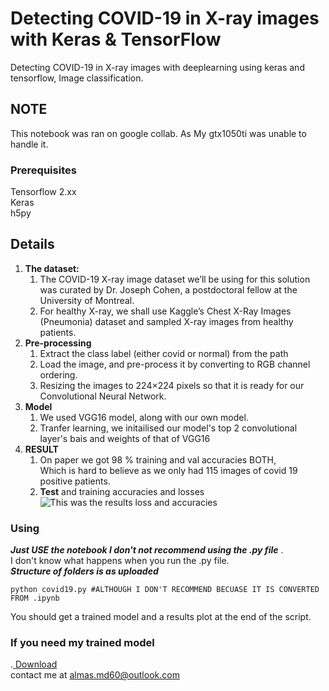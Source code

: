 # Detecting COVID-19 in X-ray images with Keras & TensorFlow

Detecting COVID-19 in X-ray images with deeplearning using keras and tensorflow, Image classification.

## NOTE

This notebook was ran on google collab. As My gtx1050ti was unable to handle it.

### Prerequisites

Tensorflow 2.xx</br>
Keras</br>
h5py
## Details
1. **The dataset:**
   1.	The COVID-19 X-ray image dataset we’ll be using for this solution was curated by Dr. Joseph Cohen, a postdoctoral fellow at the University of Montreal.</br>
   2.	For healthy X-ray, we shall use   Kaggle’s Chest X-Ray Images (Pneumonia) dataset and sampled X-ray images from healthy patients.
2. **Pre-processing**
   1.	Extract the class label (either covid or normal) from the path 
   2.	Load the image, and pre-process it by converting to RGB channel ordering. 
   3.	Resizing the images to 224×224 pixels so that it is ready for our Convolutional Neural Network.
3. **Model**
   1. We used VGG16 model, along with our own model.
   2. Tranfer learning, we initailised our model's top 2 convolutional layer's bais and weights of that of VGG16
4. **RESULT**
   1. On paper we got 98 % training and val accuracies BOTH,</br> Which is hard to believe as we only had 115 images of covid 19 positive patients.
   2. **Test** and training accuracies and losses</br>
   ![This was the results loss and accuracies](https://github.com/mdalmas/covid19_xray_detection/blob/master/plot.jpg)

### Using

***Just USE the notebook I don't not recommend using the .py file*** .<br>
I don't know what happens when you run the .py file.<br>
***Structure of folders is as uploaded***<br>

```
python covid19.py #ALTHOUGH I DON'T RECOMMEND BECUASE IT IS CONVERTED FROM .ipynb
```

You should get a trained model and a results plot at the end of the script.

### If you need my trained model <br>
.<a href="https://drive.google.com/drive/folders/1-MaL4eGaVyKz_1Ix_HCVs3VuvmEEoj1C?usp=sharing">  Download</a> <br>
contact me at almas.md60@outlook.com 


